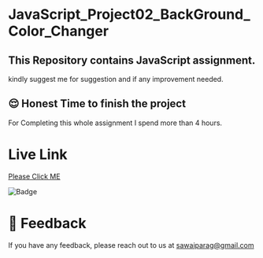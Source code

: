 # JavaScript_Project02_BackGround_Color_Changer 
## This Repository contains JavaScript assignment. 


kindly suggest me for suggestion and if any improvement needed.


## 😌 Honest Time to finish the project
For Completing this whole assignment I spend more than 4 hours. 


# Live Link

 [Please Click ME](https://Color-Changer-parag.netlify.app/)



![Badge](https://img.shields.io/badge/JavaScript%20Project-Color__Changer-brightgreen)




# 👀 Feedback

If you have any feedback, please reach out to us at sawaiparag@gmail.com